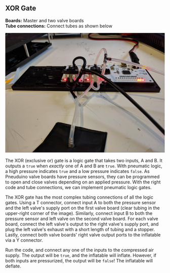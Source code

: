 ## XOR Gate
**Boards:** Master and two valve boards</br>
**Tube connections:** Connect tubes as shown below

 ![](../images/XorGate.jpg)

The XOR (exclusive or) gate is a logic gate that takes two inputs, A and B. It outputs a `true` when *exactly* one of A and B are `true`. With pneumatic logic, a high pressure indicates `true` and a low pressure indicates `false`. As Pneuduino valve boards have pressure sensors, they can be programmed to open and close valves depending on an applied pressure. With the right code and tube connections, we can implement pneumatic logic gates.

The XOR gate has the most complex tubing connections of all the logic gates. Using a T connector, connect input A to both the pressure sensor and the left valve's supply port on the first valve board (clear tubing in the upper-right corner of the image). Similarly, connect input B to both the pressure sensor and left valve on the second valve board. For each valve board, connect the left valve's output to the right valve's supply port, and plug the left valve's exhaust with a short length of tubing and a stopper. Lastly, connect both valve boards' right valve output ports to the inflatable via a Y connector.

Run the code, and connect any one of the inputs to the compressed air supply. The output will be `true`, and the inflatable will inflate. However, if both inputs are pressurized, the output will be `false`! The inflatable will deflate.

